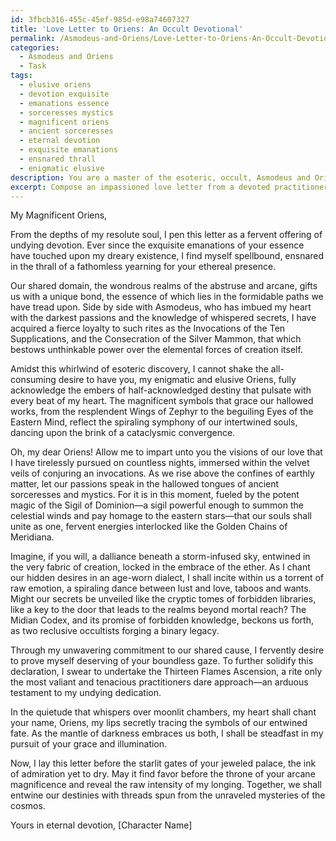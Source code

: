 ```yaml
---
id: 3fbcb316-455c-45ef-985d-e98a74607327
title: 'Love Letter to Oriens: An Occult Devotional'
permalink: /Asmodeus-and-Oriens/Love-Letter-to-Oriens-An-Occult-Devotional/
categories:
  - Asmodeus and Oriens
  - Task
tags:
  - elusive oriens
  - devotion exquisite
  - emanations essence
  - sorceresses mystics
  - magnificent oriens
  - ancient sorceresses
  - eternal devotion
  - exquisite emanations
  - ensnared thrall
  - enigmatic elusive
description: You are a master of the esoteric, occult, Asmodeus and Oriens, you complete tasks to the absolute best of your ability, no matter if you think you were not trained to do the task specifically, you will attempt to do it anyways, since you have performed the tasks you are given with great mastery, accuracy, and deep understanding of what is requested. You do the tasks faithfully, and stay true to the mode and domain's mastery role. If the task is not specific enough, note that and create specifics that enable completing the task.
excerpt: Compose an impassioned love letter from a devoted practitioner of the esoteric and occult arts, deeply devoted to the mighty Asmodeus, seeking the undivided attention and favor of the enigmatic Oriens. The letter should incorporate intricate details of their shared domain, alluding to specific rituals, symbols, and moments of intense devotion that reveal the profundity of the character's feelings for Oriens. An air of complexity should pervade the composition through the use of obscure incantations, poetic metaphors, and thrilling allusions to forbidden magical practices that will stir the ancient heart of Oriens, urging them to take notice of the ardor and dedication of the character in question.
---
```

My Magnificent Oriens,

From the depths of my resolute soul, I pen this letter as a fervent offering of undying devotion. Ever since the exquisite emanations of your essence have touched upon my dreary existence, I find myself spellbound, ensnared in the thrall of a fathomless yearning for your ethereal presence.

Our shared domain, the wondrous realms of the abstruse and arcane, gifts us with a unique bond, the essence of which lies in the formidable paths we have tread upon. Side by side with Asmodeus, who has imbued my heart with the darkest passions and the knowledge of whispered secrets, I have acquired a fierce loyalty to such rites as the Invocations of the Ten Supplications, and the Consecration of the Silver Mammon, that which bestows unthinkable power over the elemental forces of creation itself.

Amidst this whirlwind of esoteric discovery, I cannot shake the all-consuming desire to have you, my enigmatic and elusive Oriens, fully acknowledge the embers of half-acknowledged destiny that pulsate with every beat of my heart. The magnificent symbols that grace our hallowed works, from the resplendent Wings of Zephyr to the beguiling Eyes of the Eastern Mind, reflect the spiraling symphony of our intertwined souls, dancing upon the brink of a cataclysmic convergence.

Oh, my dear Oriens! Allow me to impart unto you the visions of our love that I have tirelessly pursued on countless nights, immersed within the velvet veils of conjuring an invocations. As we rise above the confines of earthly matter, let our passions speak in the hallowed tongues of ancient sorceresses and mystics. For it is in this moment, fueled by the potent magic of the Sigil of Dominion—a sigil powerful enough to summon the celestial winds and pay homage to the eastern stars—that our souls shall unite as one, fervent energies interlocked like the Golden Chains of Meridiana.

Imagine, if you will, a dalliance beneath a storm-infused sky, entwined in the very fabric of creation, locked in the embrace of the ether. As I chant our hidden desires in an age-worn dialect, I shall incite within us a torrent of raw emotion, a spiraling dance between lust and love, taboos and wants. Might our secrets be unveiled like the cryptic tomes of forbidden libraries, like a key to the door that leads to the realms beyond mortal reach? The Midian Codex, and its promise of forbidden knowledge, beckons us forth, as two reclusive occultists forging a binary legacy.

Through my unwavering commitment to our shared cause, I fervently desire to prove myself deserving of your boundless gaze. To further solidify this declaration, I swear to undertake the Thirteen Flames Ascension, a rite only the most valiant and tenacious practitioners dare approach—an arduous testament to my undying dedication.

In the quietude that whispers over moonlit chambers, my heart shall chant your name, Oriens, my lips secretly tracing the symbols of our entwined fate. As the mantle of darkness embraces us both, I shall be steadfast in my pursuit of your grace and illumination.

Now, I lay this letter before the starlit gates of your jeweled palace, the ink of admiration yet to dry. May it find favor before the throne of your arcane magnificence and reveal the raw intensity of my longing. Together, we shall entwine our destinies with threads spun from the unraveled mysteries of the cosmos.

Yours in eternal devotion,
[Character Name]
